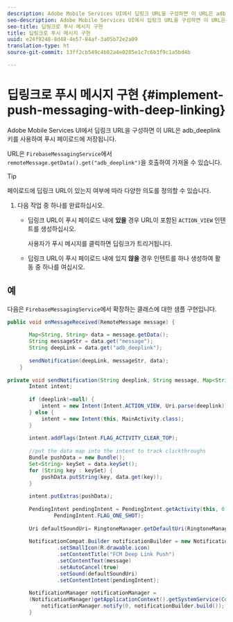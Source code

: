 ```yaml
---
description: Adobe Mobile Services UI에서 딥링크 URL을 구성하면 이 URL은 adb_deeplink 키를 사용하여 푸시 페이로드에 저장됩니다.
seo-description: Adobe Mobile Services UI에서 딥링크 URL을 구성하면 이 URL은 adb_deeplink 키를 사용하여 푸시 페이로드에 저장됩니다.
seo-title: 딥링크로 푸시 메시지 구현
title: 딥링크로 푸시 메시지 구현
uuid: e24f9248-8d48-4e57-84af-3a05b72e2a09
translation-type: ht
source-git-commit: 13ff2cb549c4b82a4e0285e1c7c6b3f9c1a5bd4b

---
```



# 딥링크로 푸시 메시지 구현 {#implement-push-messaging-with-deep-linking}

Adobe Mobile Services UI에서 딥링크 URL을 구성하면 이 URL은 adb_deeplink 키를 사용하여 푸시 페이로드에 저장됩니다.

URL은 `FirebaseMessagingService`에서 `remoteMessage.getData().get("adb_deeplink")`을 호출하여 가져올 수 있습니다.

>[!TIP]
>
>페이로드에 딥링크 URL이 있는지 여부에 따라 다양한 의도를 정의할 수 있습니다.

1. 다음 작업 중 하나를 완료하십시오.

   * 딥링크 URL이 푸시 페이로드 내에 **있을** 경우 URL이 포함된 `ACTION_VIEW` 인텐트를 생성하십시오.

      사용자가 푸시 메시지를 클릭하면 딥링크가 트리거됩니다.

   * 딥링크 URL이 푸시 페이로드 내에 있지 **않을** 경우 인텐트를 하나 생성하여 활동 중 하나를 여십시오.

## 예

다음은 `FirebaseMessagingService`에서 확장하는 클래스에 대한 샘플 구현입니다.

```java
public void onMessageReceived(RemoteMessage message) { 
 
       Map<String, String> data = message.getData(); 
       String messageStr = data.get("message"); 
       String deepLink = data.get("adb_deeplink"); 
 
       sendNotification(deepLink, messageStr, data); 
    } 
 
private void sendNotification(String deeplink, String message, Map<String, String> data) { 
       Intent intent; 
 
       if (deeplink!=null) { 
           intent = new Intent(Intent.ACTION_VIEW, Uri.parse(deeplink)); 
       } else { 
           intent = new Intent(this, MainActivity.class); 
       } 
 
       intent.addFlags(Intent.FLAG_ACTIVITY_CLEAR_TOP); 
 
       //put the data map into the intent to track clickthroughs 
       Bundle pushData = new Bundle(); 
       Set<String> keySet = data.keySet(); 
       for (String key : keySet) { 
           pushData.putString(key, data.get(key)); 
       } 
 
       intent.putExtras(pushData); 
 
       PendingIntent pendingIntent = PendingIntent.getActivity(this, 0, intent, 
               PendingIntent.FLAG_ONE_SHOT); 
 
       Uri defaultSoundUri= RingtoneManager.getDefaultUri(RingtoneManager.TYPE_NOTIFICATION); 
 
       NotificationCompat.Builder notificationBuilder = new NotificationCompat.Builder(this) 
                .setSmallIcon(R.drawable.icon) 
                .setContentTitle("FCM Deep Link Push") 
                .setContentText(message) 
                .setAutoCancel(true) 
                .setSound(defaultSoundUri) 
                .setContentIntent(pendingIntent); 
 
       NotificationManager notificationManager =  
       (NotificationManager)getApplicationContext().getSystemService(Context.NOTIFICATION_SERVICE); 
           notificationManager.notify(0, notificationBuilder.build()); 
       } 
```
